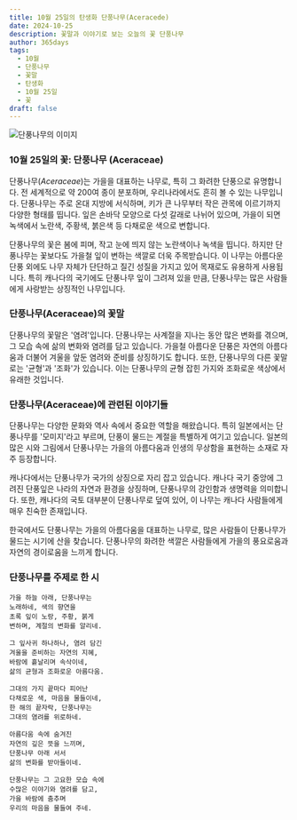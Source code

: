 ```yaml
---
title: 10월 25일의 탄생화 단풍나무(Aceracede)
date: 2024-10-25
description: 꽃말과 이야기로 보는 오늘의 꽃 단풍나무
author: 365days
tags:
  - 10월
  - 단풍나무
  - 꽃말
  - 탄생화
  - 10월 25일
  - 꽃
draft: false
---
```



![단풍나무의 이미지](https://cdn.pixabay.com/photo/2016/12/22/03/34/red-leaves-1924443_1280.jpg#center)


### 10월 25일의 꽃: 단풍나무 (Aceraceae)

단풍나무(*Aceraceae*)는 가을을 대표하는 나무로, 특히 그 화려한 단풍으로 유명합니다. 전 세계적으로 약 200여 종이 분포하며, 우리나라에서도 흔히 볼 수 있는 나무입니다. 단풍나무는 주로 온대 지방에 서식하며, 키가 큰 나무부터 작은 관목에 이르기까지 다양한 형태를 띱니다. 잎은 손바닥 모양으로 다섯 갈래로 나뉘어 있으며, 가을이 되면 녹색에서 노란색, 주황색, 붉은색 등 다채로운 색으로 변합니다.

단풍나무의 꽃은 봄에 피며, 작고 눈에 띄지 않는 노란색이나 녹색을 띱니다. 하지만 단풍나무는 꽃보다도 가을철 잎이 변하는 색깔로 더욱 주목받습니다. 이 나무는 아름다운 단풍 외에도 나무 자체가 단단하고 질긴 성질을 가지고 있어 목재로도 유용하게 사용됩니다. 특히 캐나다의 국기에도 단풍나무 잎이 그려져 있을 만큼, 단풍나무는 많은 사람들에게 사랑받는 상징적인 나무입니다.

### 단풍나무(Aceraceae)의 꽃말

단풍나무의 꽃말은 '염려'입니다. 단풍나무는 사계절을 지나는 동안 많은 변화를 겪으며, 그 모습 속에 삶의 변화와 염려를 담고 있습니다. 가을철 아름다운 단풍은 자연의 아름다움과 더불어 겨울을 앞둔 염려와 준비를 상징하기도 합니다. 또한, 단풍나무의 다른 꽃말로는 '균형'과 '조화'가 있습니다. 이는 단풍나무의 균형 잡힌 가지와 조화로운 색상에서 유래한 것입니다.

### 단풍나무(Aceraceae)에 관련된 이야기들

단풍나무는 다양한 문화와 역사 속에서 중요한 역할을 해왔습니다. 특히 일본에서는 단풍나무를 '모미지'라고 부르며, 단풍이 물드는 계절을 특별하게 여기고 있습니다. 일본의 많은 시와 그림에서 단풍나무는 가을의 아름다움과 인생의 무상함을 표현하는 소재로 자주 등장합니다.

캐나다에서는 단풍나무가 국가의 상징으로 자리 잡고 있습니다. 캐나다 국기 중앙에 그려진 단풍잎은 나라의 자연과 환경을 상징하며, 단풍나무의 강인함과 생명력을 의미합니다. 또한, 캐나다의 국토 대부분이 단풍나무로 덮여 있어, 이 나무는 캐나다 사람들에게 매우 친숙한 존재입니다.

한국에서도 단풍나무는 가을의 아름다움을 대표하는 나무로, 많은 사람들이 단풍나무가 물드는 시기에 산을 찾습니다. 단풍나무의 화려한 색깔은 사람들에게 가을의 풍요로움과 자연의 경이로움을 느끼게 합니다.

### 단풍나무를 주제로 한 시

	가을 하늘 아래, 단풍나무는
	노래하네, 색의 향연을
	초록 잎이 노랑, 주황, 붉게
	변하며, 계절의 변화를 알리네.
	
	그 잎사귀 하나하나, 염려 담긴
	겨울을 준비하는 자연의 지혜,
	바람에 흩날리며 속삭이네,
	삶의 균형과 조화로운 아름다움.
	
	그대의 가지 끝마다 피어난
	다채로운 색, 마음을 물들이네,
	한 해의 끝자락, 단풍나무는
	그대의 염려를 위로하네.
	
	아름다움 속에 숨겨진
	자연의 깊은 뜻을 느끼며,
	단풍나무 아래 서서
	삶의 변화를 받아들이네.
	
	단풍나무는 그 고요한 모습 속에
	수많은 이야기와 염려를 담고,
	가을 바람에 춤추며
	우리의 마음을 물들여 주네.